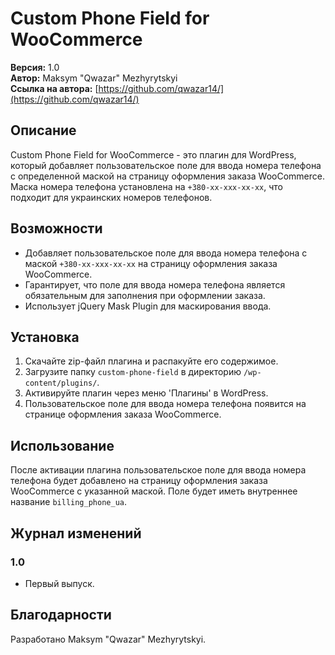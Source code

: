 # Custom Phone Field for WooCommerce

**Версия:** 1.0  
**Автор:** Maksym "Qwazar" Mezhyrytskyi  
**Ссылка на автора:** [https://github.com/qwazar14/](https://github.com/qwazar14/)

## Описание

Custom Phone Field for WooCommerce - это плагин для WordPress, который добавляет пользовательское поле для ввода номера телефона с определенной маской на страницу оформления заказа WooCommerce. Маска номера телефона установлена на `+380-xx-xxx-xx-xx`, что подходит для украинских номеров телефонов.

## Возможности

- Добавляет пользовательское поле для ввода номера телефона с маской `+380-xx-xxx-xx-xx` на страницу оформления заказа WooCommerce.
- Гарантирует, что поле для ввода номера телефона является обязательным для заполнения при оформлении заказа.
- Использует jQuery Mask Plugin для маскирования ввода.

## Установка

1. Скачайте zip-файл плагина и распакуйте его содержимое.
2. Загрузите папку `custom-phone-field` в директорию `/wp-content/plugins/`.
3. Активируйте плагин через меню 'Плагины' в WordPress.
4. Пользовательское поле для ввода номера телефона появится на странице оформления заказа WooCommerce.

## Использование

После активации плагина пользовательское поле для ввода номера телефона будет добавлено на страницу оформления заказа WooCommerce с указанной маской. Поле будет иметь внутреннее название `billing_phone_ua`.

## Журнал изменений

### 1.0
- Первый выпуск.

## Благодарности

Разработано Maksym "Qwazar" Mezhyrytskyi.
